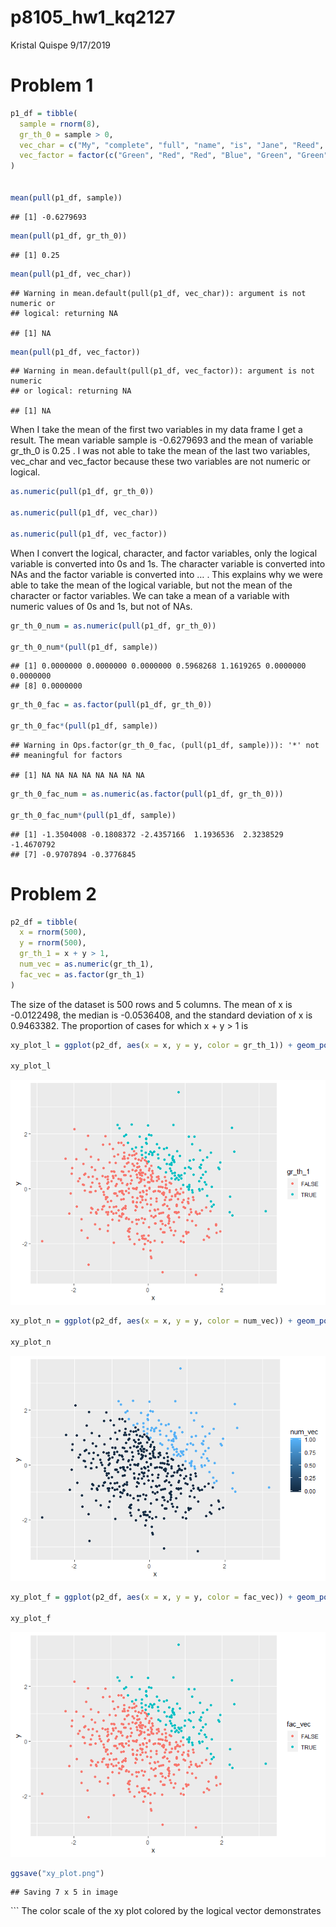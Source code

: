 p8105\_hw1\_kq2127
================
Kristal Quispe
9/17/2019

# Problem 1

``` r
p1_df = tibble(
  sample = rnorm(8),
  gr_th_0 = sample > 0, 
  vec_char = c("My", "complete", "full", "name", "is", "Jane", "Reed", "Doe"),
  vec_factor = factor(c("Green", "Red", "Red", "Blue", "Green", "Green", "Blue", "Blue"))
)


mean(pull(p1_df, sample))
```

    ## [1] -0.6279693

``` r
mean(pull(p1_df, gr_th_0))
```

    ## [1] 0.25

``` r
mean(pull(p1_df, vec_char))
```

    ## Warning in mean.default(pull(p1_df, vec_char)): argument is not numeric or
    ## logical: returning NA

    ## [1] NA

``` r
mean(pull(p1_df, vec_factor))
```

    ## Warning in mean.default(pull(p1_df, vec_factor)): argument is not numeric
    ## or logical: returning NA

    ## [1] NA

When I take the mean of the first two variables in my data frame I get a
result. The mean variable sample is -0.6279693 and the mean of variable
gr\_th\_0 is 0.25 . I was not able to take the mean of the last two
variables, vec\_char and vec\_factor because these two variables are not
numeric or logical.

``` r
as.numeric(pull(p1_df, gr_th_0))

as.numeric(pull(p1_df, vec_char))

as.numeric(pull(p1_df, vec_factor))
```

When I convert the logical, character, and factor variables, only the
logical variable is converted into 0s and 1s. The character variable is
converted into NAs and the factor variable is converted into … . This
explains why we were able to take the mean of the logical variable, but
not the mean of the character or factor variables. We can take a mean of
a variable with numeric values of 0s and 1s, but not of NAs.

``` r
gr_th_0_num = as.numeric(pull(p1_df, gr_th_0))

gr_th_0_num*(pull(p1_df, sample))
```

    ## [1] 0.0000000 0.0000000 0.0000000 0.5968268 1.1619265 0.0000000 0.0000000
    ## [8] 0.0000000

``` r
gr_th_0_fac = as.factor(pull(p1_df, gr_th_0))

gr_th_0_fac*(pull(p1_df, sample))
```

    ## Warning in Ops.factor(gr_th_0_fac, (pull(p1_df, sample))): '*' not
    ## meaningful for factors

    ## [1] NA NA NA NA NA NA NA NA

``` r
gr_th_0_fac_num = as.numeric(as.factor(pull(p1_df, gr_th_0)))

gr_th_0_fac_num*(pull(p1_df, sample))
```

    ## [1] -1.3504008 -0.1808372 -2.4357166  1.1936536  2.3238529 -1.4670792
    ## [7] -0.9707894 -0.3776845

# Problem 2

``` r
p2_df = tibble(
  x = rnorm(500),
  y = rnorm(500),
  gr_th_1 = x + y > 1,
  num_vec = as.numeric(gr_th_1), 
  fac_vec = as.factor(gr_th_1)
)
```

The size of the dataset is 500 rows and 5 columns. The mean of x is
-0.0122498, the median is -0.0536408, and the standard deviation of x is
0.9463382. The proportion of cases for which x + y \> 1
is

``` r
xy_plot_l = ggplot(p2_df, aes(x = x, y = y, color = gr_th_1)) + geom_point()

xy_plot_l
```

![](p8105_hw1_kq2127_files/figure-gfm/yx_scatter-1.png)<!-- -->

``` r
xy_plot_n = ggplot(p2_df, aes(x = x, y = y, color = num_vec)) + geom_point()

xy_plot_n
```

![](p8105_hw1_kq2127_files/figure-gfm/yx_scatter-2.png)<!-- -->

``` r
xy_plot_f = ggplot(p2_df, aes(x = x, y = y, color = fac_vec)) + geom_point()

xy_plot_f
```

![](p8105_hw1_kq2127_files/figure-gfm/yx_scatter-3.png)<!-- -->

``` r
ggsave("xy_plot.png")
```

    ## Saving 7 x 5 in image

\`\`\` The color scale of the xy plot colored by the logical vector
demonstrates
